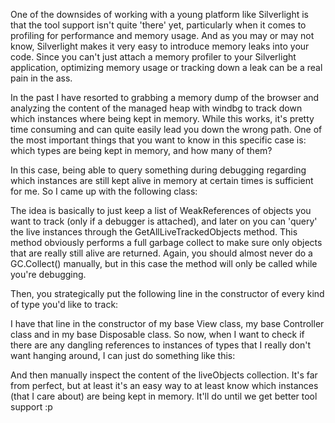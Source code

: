 One of the downsides of working with a young platform like Silverlight is that the tool support isn't quite 'there' yet, particularly when it comes to profiling for performance and memory usage.  And as you may or may not know, Silverlight makes it very easy to introduce memory leaks into your code.  Since you can't just attach a memory profiler to your Silverlight application, optimizing memory usage or tracking down a leak can be a real pain in the ass.

In the past I have resorted to grabbing a memory dump of the browser and analyzing the content of the managed heap with windbg to track down which instances where being kept in memory.  While this works, it's pretty time consuming and can quite easily lead you down the wrong path.  One of the most important things that you want to know in this specific case is: which types are being kept in memory, and how many of them?

In this case, being able to query something during debugging regarding which instances are still kept alive in memory at certain times is sufficient for me.  So I came up with the following class:

<script src="https://gist.github.com/3685147.js?file=s1.cs"></script>

The idea is basically to just keep a list of WeakReferences of objects you want to track (only if a debugger is attached), and later on you can 'query' the live instances through the GetAllLiveTrackedObjects method.  This method obviously performs a full garbage collect to make sure only objects that are really still alive are returned.  Again, you should almost never do a GC.Collect() manually, but in this case the method will only be called while you're debugging.

Then, you strategically put the following line in the constructor of every kind of type you'd like to track:

<script src="https://gist.github.com/3685147.js?file=s2.cs"></script>

I have that line in the constructor of my base View class, my base Controller class and in my base Disposable class.  So now, when I want to check if there are any dangling references to instances of types that I really don't want hanging around, I can just do something like this:

<script src="https://gist.github.com/3685147.js?file=s3.cs"></script>

And then manually inspect the content of the liveObjects collection.  It's far from perfect, but at least it's an easy way to at least know which instances (that I care about) are being kept in memory.  It'll do until we get better tool support :p